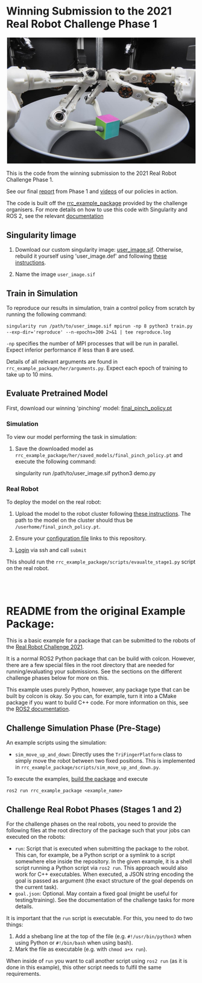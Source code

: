 # Winning Submission to the 2021 Real Robot Challenge Phase 1

<p align="center">
  <img width="500" src="https://github.com/RobertMcCarthy97/rrc_phase1/blob/master/resource/content_trifingerpro_with_cube.jpg">
</p>

This is the code from the winning submission to the 2021 Real Robot Challenge Phase 1.

See our final [report](https://arxiv.org/abs/2109.15233) from Phase 1 and [videos](https://www.youtube.com/playlist?list=PLLJoWXUn8XplFszi16-VZMTDBhMQFuc5o)
of our policies in action.

The code is built off the [rrc_example_package](https://github.com/rr-learning/rrc_example_package/tree/master)
provided by the challenge organisers. For more details on how to use this code with Singularity and ROS 2, see
the relevant [documentation](https://people.tuebingen.mpg.de/felixwidmaier/rrc2021/singularity.html)

## Singularity Iimage

1. Download our custom singularity image: [user_image.sif](https://drive.google.com/drive/folders/1AKf4O28h8sYF_6J3FUq9oXJBY88joDcl?usp=sharing).
Otherwise, rebuild it yourself using 'user_image.def' and following
[these instructions](https://people.tuebingen.mpg.de/felixwidmaier/rrc2021/singularity.html#add-custom-dependencies-to-the-container).

2. Name the image `user_image.sif`

## Train in Simulation

To reproduce our results in simulation, train a control policy from scratch by running the following command:

    singularity run /path/to/user_image.sif mpirun -np 8 python3 train.py --exp-dir='reproduce' --n-epochs=300 2>&1 | tee reproduce.log

`-np` specifies the number of MPI processes that will be run in parallel. Expect inferior performance if less than 8 are used.

Details of all relevant arguments are found in `rrc_example_package/her/arguments.py`.
Expect each epoch of training to take up to 10 mins.

## Evaluate Pretrained Model

First, download our winning 'pinching' model: [final_pinch_policy.pt](https://drive.google.com/drive/folders/1AKf4O28h8sYF_6J3FUq9oXJBY88joDcl?usp=sharing)

### Simulation

To view our model performing the task in simulation:

1. Save the downloaded model as `rrc_example_package/her/saved_models/final_pinch_policy.pt`
and execute the following command:

    singularity run /path/to/user_image.sif python3 demo.py

### Real Robot

To deploy the model on the real robot:

1. Upload the model to the robot cluster following [these instructions](https://people.tuebingen.mpg.de/felixwidmaier/rrc2021/submission_system/submission_system.html#upload-the-file).
The path to the model on the cluster should thus be `/userhome/final_pinch_policy.pt`. 

2. Ensure your [configuration file](https://people.tuebingen.mpg.de/felixwidmaier/rrc2021/submission_system/submission_system.html#configuration-file-roboch-json)
links to this repository.

3. [Login](https://people.tuebingen.mpg.de/felixwidmaier/rrc2021/submission_system/submission_system.html#submitting-a-job) via ssh and call `submit`

This should run the `rrc_example_package/scripts/evaualte_stage1.py` script on the real robot.

<br/><br/>
# README from the original Example Package:

This is a basic example for a package that can be submitted to the robots of
the [Real Robot Challenge 2021](https://real-robot-challenge.com).

It is a normal ROS2 Python package that can be build with colcon.  However,
there are a few special files in the root directory that are needed for
running/evaluating your submissions.  See the sections on the different
challenge phases below for more on this.

This example uses purely Python, however, any package type that can be built
by colcon is okay.  So you can, for example, turn it into a CMake package if you
want to build C++ code.  For more information on this, see the [ROS2
documentation](https://docs.ros.org/en/foxy/Tutorials/Creating-Your-First-ROS2-Package.html).


Challenge Simulation Phase (Pre-Stage)
--------------------------------------

An example scripts using the simulation:

- `sim_move_up_and_down`:  Directly uses the `TriFingerPlatform` class to simply
  move the robot between two fixed positions.  This is implemented in
  `rrc_example_package/scripts/sim_move_up_and_down.py`.

To execute the examples, [build the
package](https://people.tuebingen.mpg.de/felixwidmaier/rrc2021/singularity.html#singularity-build-ws)
and execute

    ros2 run rrc_example_package <example_name>



Challenge Real Robot Phases (Stages 1 and 2)
--------------------------------------------

For the challenge phases on the real robots, you need to provide the following
files at the root directory of the package such that your jobs can executed on
the robots:

- `run`:  Script that is executed when submitting the package to the robot.
  This can, for example, be a Python script or a symlink to a script somewhere
  else inside the repository.  In the given example, it is a shell script
  running a Python script via `ros2 run`.  This approach would also work for C++
  executables.  When executed, a JSON string encoding the goal is passed as
  argument (the exact structure of the goal depends on the current task).
- `goal.json`:  Optional.  May contain a fixed goal (might be useful for
  testing/training).  See the documentation of the challenge tasks for more
  details.

It is important that the `run` script is executable.  For this, you need to do
two things:

1. Add a shebang line at the top of the file (e.g. `#!/usr/bin/python3` when
   using Python or `#!/bin/bash` when using bash).
2. Mark the file as executable (e.g. with `chmod a+x run`).

When inside of `run` you want to call another script using `ros2 run` (as it is
done in this example), this other script needs to fulfil the same requirements.
